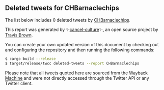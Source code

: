 ## Deleted tweets for CHBarnaclechips

The list below includes 0 deleted tweets by
[CHBarnaclechips](https://twitter.com/CHBarnaclechips).



This report was generated by ✨[cancel-culture](https://github.com/travisbrown/cancel-culture)✨,
an open source project by [Travis Brown](https://twitter.com/travisbrown).

You can create your own updated version of this document by checking out and configuring the
repository and then running the following commands:

```bash
$ cargo build --release
$ target/release/twcc deleted-tweets --report CHBarnaclechips
```

Please note that all tweets quoted here are sourced from the
[Wayback Machine](https://web.archive.org) and were not directly accessed through the Twitter API or
any Twitter client.

